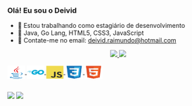 ### Olá! Eu sou o Deivid

- 🔭 Estou trabalhando como estagiário de desenvolvimento
- 🌱 Java, Go Lang, HTML5, CSS3, JavaScript
- 💬 Contate-me no email: deivid.raimundo@hotmail.com

<div align="center">
  <a href="https://github.com/deividraimundo">
  <img height="180em" src="https://github-readme-stats.vercel.app/api?username=deividraimundo&show_icons=true&theme=dark&include_all_commits=true&count_private=true"/>
  <img height="180em" src="https://github-readme-stats.vercel.app/api/top-langs/?username=deividraimundo&layout=compact&langs_count=7&theme=dark"/>
</div>
  
<div style="display: inline_block"><br>
  <img align="center" alt="deivid-Java" height="30" width="40" src="https://github.com/devicons/devicon/blob/master/icons/java/java-original.svg">
  <img align="center" alt="deivid-Go" height="30" width="40" src="https://github.com/devicons/devicon/blob/master/icons/go/go-original-wordmark.svg">
  <img align="center" alt="deivid-Js" height="30" width="40" src="https://github.com/devicons/devicon/blob/master/icons/javascript/javascript-original.svg">
  <img align="center" alt="deivid-Css" height="30" width="40" src="https://github.com/devicons/devicon/blob/master/icons/css3/css3-original.svg">
  <img align="center" alt="deivid-Css" height="30" width="40" src="https://github.com/devicons/devicon/blob/master/icons/html5/html5-original.svg">
</div>
  
  ##
  
  <div>
    <a href="https://instagram.com/deividraimundo" target="_blank"><img src="https://img.shields.io/badge/-Instagram-%23E4405F?style=for-the-badge&logo=instagram&logoColor=white" target="_blank"></a>
    <a href="https://www.linkedin.com/in/deivid-de-oliveira-raimundo-a948471b1" target="_blank"><img src="https://img.shields.io/badge/-LinkedIn-%230077B5?style=for-the-badge&logo=linkedin&logoColor=white" target="_blank"></a> 
  </div>
